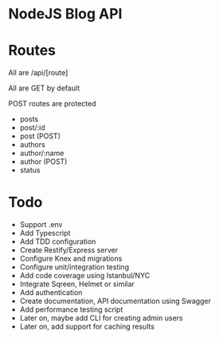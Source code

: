 # NodeJS Blog API

# Routes

All are /api/[route]

All are GET by default

POST routes are protected

* posts
* post/:id
* post (POST)
* authors
* author/:name
* author (POST)
* status

# Todo

* Support .env
* Add Typescript
* Add TDD configuration
* Create Restify/Express server
* Configure Knex and migrations
* Configure unit/integration testing
* Add code coverage using Istanbul/NYC
* Integrate Sqreen, Helmet or similar
* Add authentication
* Create documentation, API documentation using Swagger
* Add performance testing script
* Later on, maybe add CLI for creating admin users
* Later on, add support for caching results

